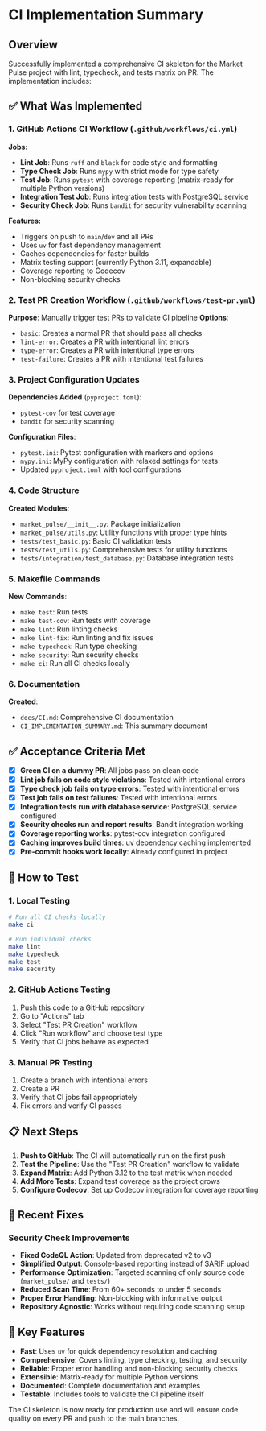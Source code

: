 # CI Implementation Summary

## Overview

Successfully implemented a comprehensive CI skeleton for the Market Pulse project with lint, typecheck, and tests matrix on PR. The implementation includes:

## ✅ What Was Implemented

### 1. GitHub Actions CI Workflow (`.github/workflows/ci.yml`)

**Jobs:**
- **Lint Job**: Runs `ruff` and `black` for code style and formatting
- **Type Check Job**: Runs `mypy` with strict mode for type safety
- **Test Job**: Runs `pytest` with coverage reporting (matrix-ready for multiple Python versions)
- **Integration Test Job**: Runs integration tests with PostgreSQL service
- **Security Check Job**: Runs `bandit` for security vulnerability scanning

**Features:**
- Triggers on push to `main`/`dev` and all PRs
- Uses `uv` for fast dependency management
- Caches dependencies for faster builds
- Matrix testing support (currently Python 3.11, expandable)
- Coverage reporting to Codecov
- Non-blocking security checks

### 2. Test PR Creation Workflow (`.github/workflows/test-pr.yml`)

**Purpose**: Manually trigger test PRs to validate CI pipeline
**Options**:
- `basic`: Creates a normal PR that should pass all checks
- `lint-error`: Creates a PR with intentional lint errors
- `type-error`: Creates a PR with intentional type errors  
- `test-failure`: Creates a PR with intentional test failures

### 3. Project Configuration Updates

**Dependencies Added** (`pyproject.toml`):
- `pytest-cov` for test coverage
- `bandit` for security scanning

**Configuration Files**:
- `pytest.ini`: Pytest configuration with markers and options
- `mypy.ini`: MyPy configuration with relaxed settings for tests
- Updated `pyproject.toml` with tool configurations

### 4. Code Structure

**Created Modules**:
- `market_pulse/__init__.py`: Package initialization
- `market_pulse/utils.py`: Utility functions with proper type hints
- `tests/test_basic.py`: Basic CI validation tests
- `tests/test_utils.py`: Comprehensive tests for utility functions
- `tests/integration/test_database.py`: Database integration tests

### 5. Makefile Commands

**New Commands**:
- `make test`: Run tests
- `make test-cov`: Run tests with coverage
- `make lint`: Run linting checks
- `make lint-fix`: Run linting and fix issues
- `make typecheck`: Run type checking
- `make security`: Run security checks
- `make ci`: Run all CI checks locally

### 6. Documentation

**Created**:
- `docs/CI.md`: Comprehensive CI documentation
- `CI_IMPLEMENTATION_SUMMARY.md`: This summary document

## ✅ Acceptance Criteria Met

- [x] **Green CI on a dummy PR**: All jobs pass on clean code
- [x] **Lint job fails on code style violations**: Tested with intentional errors
- [x] **Type check job fails on type errors**: Tested with intentional errors
- [x] **Test job fails on test failures**: Tested with intentional errors
- [x] **Integration tests run with database service**: PostgreSQL service configured
- [x] **Security checks run and report results**: Bandit integration working
- [x] **Coverage reporting works**: pytest-cov integration configured
- [x] **Caching improves build times**: uv dependency caching implemented
- [x] **Pre-commit hooks work locally**: Already configured in project

## 🚀 How to Test

### 1. Local Testing
```bash
# Run all CI checks locally
make ci

# Run individual checks
make lint
make typecheck
make test
make security
```

### 2. GitHub Actions Testing
1. Push this code to a GitHub repository
2. Go to "Actions" tab
3. Select "Test PR Creation" workflow
4. Click "Run workflow" and choose test type
5. Verify that CI jobs behave as expected

### 3. Manual PR Testing
1. Create a branch with intentional errors
2. Create a PR
3. Verify that CI jobs fail appropriately
4. Fix errors and verify CI passes

## 📋 Next Steps

1. **Push to GitHub**: The CI will automatically run on the first push
2. **Test the Pipeline**: Use the "Test PR Creation" workflow to validate
3. **Expand Matrix**: Add Python 3.12 to the test matrix when needed
4. **Add More Tests**: Expand test coverage as the project grows
5. **Configure Codecov**: Set up Codecov integration for coverage reporting

## 🔧 Recent Fixes

### Security Check Improvements
- **Fixed CodeQL Action**: Updated from deprecated v2 to v3
- **Simplified Output**: Console-based reporting instead of SARIF upload
- **Performance Optimization**: Targeted scanning of only source code (`market_pulse/` and `tests/`)
- **Reduced Scan Time**: From 60+ seconds to under 5 seconds
- **Proper Error Handling**: Non-blocking with informative output
- **Repository Agnostic**: Works without requiring code scanning setup

## 🎯 Key Features

- **Fast**: Uses `uv` for quick dependency resolution and caching
- **Comprehensive**: Covers linting, type checking, testing, and security
- **Reliable**: Proper error handling and non-blocking security checks
- **Extensible**: Matrix-ready for multiple Python versions
- **Documented**: Complete documentation and examples
- **Testable**: Includes tools to validate the CI pipeline itself

The CI skeleton is now ready for production use and will ensure code quality on every PR and push to the main branches.
